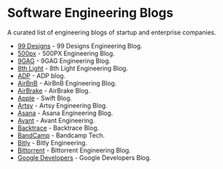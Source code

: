 # Software Engineering Blogs
A curated list of engineering blogs of startup and enterprise companies.


* [99 Designs](https://99designs.com/tech-blog/) - 99 Designs Engineering Blog.
* [500px](https://developers.500px.com/) - 500PX Engineering Blog.
* [9GAG](https://engineering.9gag.com/) - 9GAG Engineering Blog.
* [8th Light](https://8thlight.com/blog/) - 8th Light Engineering Blog.
* [ADP](https://tech.adp.com/blog/) - ADP blog.
* [AirBnB](http://nerds.airbnb.com/) - AirBnB Engineering Blog.
* [AirBrake](https://airbrake.io/blog/) - AirBrake Blog.
* [Apple](https://developer.apple.com/swift/blog/) - Swift Blog.
* [Artsy](http://artsy.github.io/) - Artsy Engineering Blog.
* [Asana](https://blog.asana.com/category/eng/) - Asana Engineering Blog.
* [Avant](http://avant.engineering/) - Avant Engineering.
* [Backtrace](https://backtrace.io/blog/) - Backtrace Blog.
* [BandCamp](https://bandcamptech.wordpress.com/) - Bandcamp Tech.
* [Bitly](https://word.bitly.com/) - Bitly Engineering.
* [Bittorrent](http://engineering.bittorrent.com/) - Bittorrent Engineering Blog.
* [Google Developers](https://developers.googleblog.com/) - Google Developers Blog.
